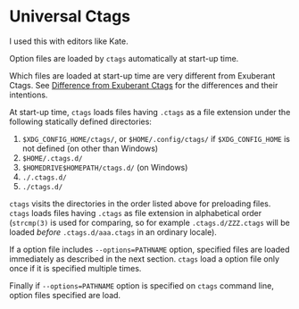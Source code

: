 # Universal Ctags

I used this with editors like Kate.

Option files are loaded by `ctags` automatically at start-up time.

Which files are loaded at start-up time are very different from
Exuberant Ctags. See [Difference from Exuberant Ctags](https://docs.ctags.io/en/latest/option-file.html#option-file-difference) for the differences and their intentions.

At start-up time, `ctags` loads files having `.ctags` as a file
extension under the following statically defined directories:

1.  `$XDG_CONFIG_HOME/ctags/`, or `$HOME/.config/ctags/` if
    `$XDG_CONFIG_HOME` is not defined (on other than Windows)
2.  `$HOME/.ctags.d/`
3.  `$HOMEDRIVE$HOMEPATH/ctags.d/` (on Windows)
4.  `./.ctags.d/`
5.  `./ctags.d/`

`ctags` visits the directories in the order listed above for preloading
files. `ctags` loads files having `.ctags` as file extension in
alphabetical order (`strcmp(3)` is used for comparing, so for example
`.ctags.d/ZZZ.ctags` will be loaded *before* `.ctags.d/aaa.ctags` in an
ordinary locale).

If a option file includes `--options=PATHNAME` option, specified files
are loaded immediately as described in the next section. `ctags` load a
option file only once if it is specified multiple times.

Finally if `--options=PATHNAME` option is specified on `ctags` command
line, option files specified are load.
